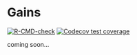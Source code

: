 # Gains

<!-- badges: start -->
[![R-CMD-check](https://github.com/alex-raw/swoleR/workflows/R-CMD-check/badge.svg)](https://github.com/alex-raw/swoleR/actions)
[![Codecov test coverage](https://codecov.io/gh/alex-raw/swoleR/branch/main/graph/badge.svg)](https://app.codecov.io/gh/alex-raw/swoleR?branch=main)
<!-- badges: end -->

coming soon...

